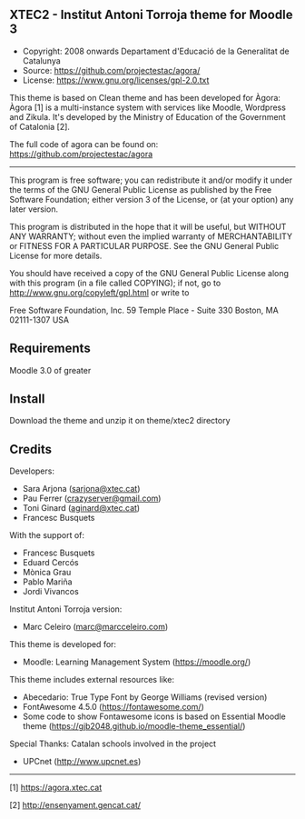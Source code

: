 
## XTEC2 - Institut Antoni Torroja theme for Moodle 3

- Copyright: 2008 onwards Departament d'Educació de la Generalitat de Catalunya
- Source: https://github.com/projectestac/agora/
- License: https://www.gnu.org/licenses/gpl-2.0.txt

This theme is based on Clean theme and has been developed for Àgora:
Àgora [1] is a multi-instance system with services like Moodle, Wordpress and Zikula.
It's developed by the Ministry of Education of the Government of Catalonia [2].

The full code of agora can be found on:
https://github.com/projectestac/agora

-----------------------------------------------------------------------------
This program is free software; you can redistribute it and/or
modify it under the terms of the GNU General Public
License as published by the Free Software Foundation; either
version 3 of the License, or (at your option) any later version.

This program is distributed in the hope that it will be useful,
but WITHOUT ANY WARRANTY; without even the implied warranty of
MERCHANTABILITY or FITNESS FOR A PARTICULAR PURPOSE.  See the GNU
General Public License for more details.

You should have received a copy of the GNU General Public License
along with this program (in a file called COPYING); if not, go
to http://www.gnu.org/copyleft/gpl.html or write to

  Free Software Foundation, Inc.
  59 Temple Place - Suite 330
  Boston, MA 02111-1307 USA


## Requirements
Moodle 3.0 of greater


## Install
Download the theme and unzip it on theme/xtec2 directory


## Credits

Developers:
   - Sara Arjona      (sarjona@xtec.cat)
   - Pau Ferrer       (crazyserver@gmail.com)
   - Toni Ginard      (aginard@xtec.cat)
   - Francesc Busquets

With the support of:
   - Francesc Busquets
   - Eduard Cercós
   - Mònica Grau
   - Pablo Mariña
   - Jordi Vivancos

Institut Antoni Torroja version:
   - Marc Celeiro     (marc@marcceleiro.com)

This theme is developed for:
   - Moodle: Learning Management System (https://moodle.org/)

This theme includes external resources like:
   - Abecedario: True Type Font by George Williams (revised version)
   - FontAwesome 4.5.0  (https://fontawesome.com/)
   - Some code to show Fontawesome icons is based on Essential Moodle theme (https://gjb2048.github.io/moodle-theme_essential/)

Special Thanks:
   Catalan schools involved in the project
   - UPCnet           (http://www.upcnet.es)


-----------------------------------------------------------------------------
[1] https://agora.xtec.cat

[2] http://ensenyament.gencat.cat/
